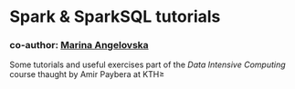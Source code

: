 # Spark & SparkSQL tutorials
### co-author: [Marina Angelovska](https://github.com/marinaangelovska) 

Some tutorials and useful exercises part of the *Data Intensive Computing* course thaught by Amir Paybera at KTH≥